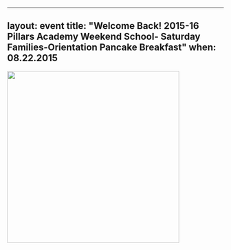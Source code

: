 
---
layout: event
title: "Welcome Back! 2015-16 Pillars Academy Weekend School- Saturday Families-Orientation Pancake Breakfast"
when: 08.22.2015
---

<img src="https://cloud.githubusercontent.com/assets/11180395/9415377/c70da93c-47f3-11e5-9bbe-9c616674567e.jpg" width="400" />


